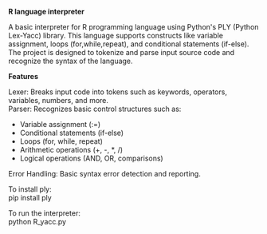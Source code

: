 **R language interpreter**


A basic interpreter for R programming language using Python's PLY (Python Lex-Yacc) library. This language supports constructs like variable assignment, loops (for,while,repeat), and conditional statements (if-else). The project is designed to tokenize and parse input source code and recognize the syntax of the language.

**Features**

Lexer: Breaks input code into tokens such as keywords, operators, variables, numbers, and more.  
Parser: Recognizes basic control structures such as:  
- Variable assignment (:=)  
- Conditional statements (if-else)  
- Loops (for, while, repeat) 
- Arithmetic operations (+, -, *, /)  
- Logical operations (AND, OR, comparisons)  

Error Handling: Basic syntax error detection and reporting.

To install ply:  
pip install ply  

To run the interpreter:  
python R_yacc.py


